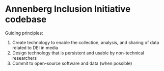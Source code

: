 # Annenberg Inclusion Initiative codebase

Guiding principles:

1. Create technology to enable the collection, analysis, and sharing of data related to DEI in media
2. Design technology that is persistent and usable by non-technical researchers
3. Commit to open-source software and data (when possible)
